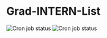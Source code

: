 # Grad-INTERN-List

![Cron job status](https://api.cron-job.org/jobs/6723124/a4232cd961ba2bf2/status-1.svg) 
![Cron job status](https://api.cron-job.org/jobs/6666127/0909e056d56d3929/status-1.svg)
